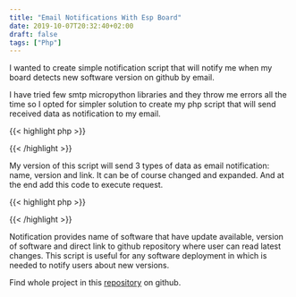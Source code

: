 ```yaml
---
title: "Email Notifications With Esp Board"
date: 2019-10-07T20:32:40+02:00
draft: false
tags: ["Php"]
---
```


I wanted to create simple notification script that will notify me when my board detects new software version on github by email.

I have tried few smtp micropython libraries and they throw me errors all the time so I opted for simpler solution to create my php script that will send received data as notification to my email.

{{< highlight php >}}
<?php
$_POST = json_decode(file_get_contents('php://input'), true);
$link = $_POST['link'];
$name = $_POST['name'];
$version = $_POST['version'];
$to = 'put target email here';
$subject = "New version of $name is available for download.";
$message = "";
$headers = "From: notification@esp8266.home\r\n";
$headers .= "Reply-To: notification@esp8266.home\r\n";
$headers .= "X-Mailer: PHP/".phpversion();
$headers .= "MIME-Version: 1.0\r\n";
$headers .= "Content-type: text/html; charset=iso-8859-1\r\n";
?>
{{< /highlight >}}

My version of this script will send 3 types of data as email notification: name, version and link. It can be of course changed and expanded.
And at the end add this code to execute request.

{{< highlight php >}}
<?php
mail($to, $subject, $message, $headers);
?>
{{< /highlight >}}

Notification provides name of software that have update available, version of software and direct link to github repository where user can read latest changes.
This script is useful for any software deployment in which is needed to notify users about new versions.

Find whole project in this [repository](https://github.com/nenadfilipovic/esp8266-micropython-email-notification) on github.